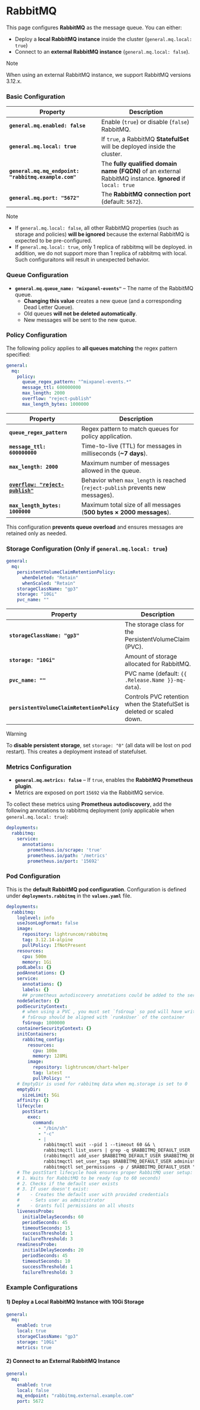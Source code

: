 # RabbitMQ

This page configures **RabbitMQ** as the message queue. You can either:  
- Deploy a **local RabbitMQ instance** inside the cluster (`general.mq.local: true`) 
- Connect to an **external RabbitMQ instance** (`general.mq.local: false`).

> [!NOTE]
> When using an external RabbitMQ instance, we support RabbitMQ versions 3.12.x.

### **Basic Configuration**
| Property                                             | Description                                                                                               |
| ---------------------------------------------------- | --------------------------------------------------------------------------------------------------------- |
| **`general.mq.enabled: false`**                      | Enable (`true`) or disable (`false`) RabbitMQ.                                                            |
| **`general.mq.local: true`**                         | If `true`, a RabbitMQ **StatefulSet** will be deployed inside the cluster.                                |
| **`general.mq.mq_endpoint: "rabbitmq.example.com"`** | The **fully qualified domain name (FQDN)** of an external RabbitMQ instance. **Ignored** if `local: true` |
| **`general.mq.port: "5672"`**                        | The **RabbitMQ connection port** (default: `5672`).                                                       |

> [!NOTE]
>   - If `general.mq.local: false`, all other RabbitMQ properties (such as storage and policies) **will be ignored** because the external RabbitMQ is expected to be pre-configured.
>   - If `general.mq.local: true`, only 1 replica of rabbitmq will be deployed. in addition, we do not support more than 1 replica of rabbitmq with local. Such configuraitons will result in unexpected behavior.


### **Queue Configuration**

- **`general.mq.queue_name: "mixpanel-events"`** – The name of the RabbitMQ queue.
    - **Changing this value** creates a new queue (and a corresponding Dead Letter Queue).
    - Old queues **will not be deleted automatically**.
    - New messages will be sent to the new queue.

### **Policy Configuration**

The following policy applies to **all queues matching** the regex pattern specified:

```yaml
general:
  mq:
    policy:
      queue_regex_pattern: "^mixpanel-events.*"
      message_ttl: 600000000
      max_length: 2000
      overflow: "reject-publish"
      max_length_bytes: 1000000
```

| Property                         | Description                                                                     |
| -------------------------------- | ------------------------------------------------------------------------------- |
| **`queue_regex_pattern`**        | Regex pattern to match queues for policy application.                           |
| **`message_ttl: 600000000`**     | Time-to-live (TTL) for messages in milliseconds (**~7 days**).                  |
| **`max_length: 2000`**           | Maximum number of messages allowed in the queue.                                |
| [**`overflow: "reject-publish"`**](https://www.rabbitmq.com/docs/maxlength#overflow-behaviour) | Behavior when `max_length` is reached (`reject-publish` prevents new messages). |
| **`max_length_bytes: 1000000`**  | Maximum total size of all messages (**500 bytes × 2000 messages**).             |

This configuration **prevents queue overload** and ensures messages are retained only as needed.


### **Storage Configuration (Only if `general.mq.local: true`)**

```yaml
general:
  mq:
    persistentVolumeClaimRetentionPolicy:
      whenDeleted: "Retain"
      whenScaled: "Retain"
    storageClassName: "gp3"
    storage: "10Gi"
    pvc_name: ""
```

|Property|Description|
|---|---|
|**`storageClassName: "gp3"`**|The storage class for the PersistentVolumeClaim (PVC).|
|**`storage: "10Gi"`**|Amount of storage allocated for RabbitMQ.|
|**`pvc_name: ""`**|PVC name (default: `{{ .Release.Name }}-mq-data`).|
|**`persistentVolumeClaimRetentionPolicy`**|Controls PVC retention when the StatefulSet is deleted or scaled down.|

> [!WARNING]
> To **disable persistent storage**, set `storage: "0"` (all data will be lost on pod restart). This creates a deployment instead of statefulset.

### **Metrics Configuration**

- **`general.mq.metrics: false`** – If `true`, enables the **RabbitMQ Prometheus plugin**.
- Metrics are exposed on port `15692` via the RabbitMQ service.

To collect these metrics using **Prometheus autodiscovery**, add the following annotations to rabbitmq deployment (only applicable when `general.mq.local: true`):

```yaml
deployments:
  rabbitmq:
    service:
      annotations:
        prometheus.io/scrape: 'true'
        prometheus.io/path: '/metrics'
        prometheus.io/port: '15692'

```
### **Pod Configuration**
This is the **default RabbitMQ pod configuration**.
Configuration is defined under **`deployments.rabbitmq`** in the **`values.yaml`** file.
```yaml
deployments:
  rabbitmq:
    loglevel: info
    useJsonLogFormat: false
    image:
      repository: lightruncom/rabbitmq
      tag: 3.12.14-alpine
      pullPolicy: IfNotPresent
    resources:
      cpu: 500m
      memory: 1Gi
    podLabels: {}
    podAnnotations: {}
    service:
      annotations: {}
      labels: {}
      ## prometheus autodiscovery annotations could be added to the service
    nodeSelector: {}
    podSecurityContext:
      # when using a PVC , you must set `fsGroup` so pod will have write permission to the mounted volume
      # fsGroup should be aligned with `runAsUser` of the container
      fsGroup: 1000000
    containerSecurityContext: {}
    initContainers:
      rabbitmq_config:
        resources:
          cpu: 100m
          memory: 128Mi
        image:
          repository: lightruncom/chart-helper
          tag: latest
          pullPolicy: ""
    # EmptyDir is used for rabbitmq data when mq.storage is set to 0
    emptyDir:
      sizeLimit: 5Gi
    affinity: {}
    lifecycle:
      postStart:
        exec:
          command:
            - "/bin/sh"
            - "-c"
            - |
              rabbitmqctl wait --pid 1 --timeout 60 && \
              rabbitmqctl list_users | grep -q $RABBITMQ_DEFAULT_USER || \
              (rabbitmqctl add_user $RABBITMQ_DEFAULT_USER $RABBITMQ_DEFAULT_PASS && \
              rabbitmqctl set_user_tags $RABBITMQ_DEFAULT_USER administrator && \
              rabbitmqctl set_permissions -p / $RABBITMQ_DEFAULT_USER ".*" ".*" ".*")
    # The postStart lifecycle hook ensures proper RabbitMQ user setup:
    # 1. Waits for RabbitMQ to be ready (up to 60 seconds)
    # 2. Checks if the default user exists
    # 3. If user doesn't exist:
    #    - Creates the default user with provided credentials
    #    - Sets user as administrator
    #    - Grants full permissions on all vhosts
    livenessProbe:
      initialDelaySeconds: 60
      periodSeconds: 45
      timeoutSeconds: 15
      successThreshold: 1
      failureThreshold: 3
    readinessProbe:
      initialDelaySeconds: 20
      periodSeconds: 45
      timeoutSeconds: 10
      successThreshold: 1
      failureThreshold: 3
```

### **Example Configurations**

#### **1️) Deploy a Local RabbitMQ Instance with 10Gi Storage**
```yaml
general:
  mq:
    enabled: true
    local: true
    storageClassName: "gp3"
    storage: "10Gi"
    metrics: true
```
#### **2️) Connect to an External RabbitMQ Instance**

```yaml
general:
  mq:
    enabled: true
    local: false
    mq_endpoint: "rabbitmq.external.example.com"
    port: 5672
```
